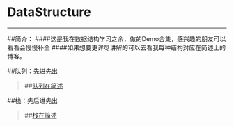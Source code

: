 # DataStructure

----------

##简介：
####这是我在数据结构学习之余，做的Demo合集，感兴趣的朋友可以看看会慢慢补全
####如果想要更详尽讲解的可以去看我每种结构对应在简述上的博客。

##队列：先进先出

> ##[队列在简述](http://www.jianshu.com/p/39d4fef779f1)


##栈：先后进先出

> ##[栈在简述](http://www.jianshu.com/p/23289293ab05)